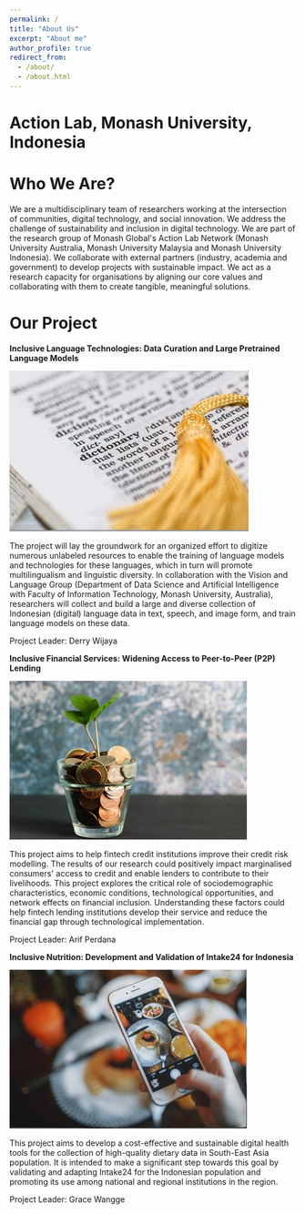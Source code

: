 ```yaml
---
permalink: /
title: "About Us"
excerpt: "About me"
author_profile: true
redirect_from: 
  - /about/
  - /about.html
---
```


Action Lab, Monash University, Indonesia
======

Who We Are?
======

We are a multidisciplinary team of researchers working at the intersection of communities, digital technology, and social innovation. We address the challenge of sustainability and inclusion in digital technology. We are part of the research group of Monash Global's Action Lab Network (Monash University Australia, Monash University Malaysia and Monash University Indonesia). We collaborate with external partners (industry, academia and government) to develop projects with sustainable impact. We act as a research capacity for organisations by aligning our core values and collaborating with them to create tangible, meaningful solutions.

Our Project
======

**Inclusive Language Technologies: Data Curation and Large Pretrained Language Models**

![Inclusive Language](/images/InclusiveLanguage.jpg)

The project will lay the groundwork for an organized effort to digitize numerous unlabeled resources to enable the training of language models and technologies for these languages, which in turn will promote multilingualism and linguistic diversity. In collaboration with the Vision and Language Group (Department of Data Science and Artificial Intelligence with Faculty of Information Technology, Monash University, Australia), researchers will collect and build a large and diverse collection of Indonesian (digital) language data in text, speech, and image form, and train language models on these data.

Project Leader: Derry Wijaya

**Inclusive Financial Services: Widening Access to Peer-to-Peer (P2P) Lending**

![Inclusive Finance](/images/InclusiveFinance.jpg)

This project aims to help fintech credit institutions improve their credit risk modelling. The results of our research could positively impact marginalised consumers' access to credit and enable lenders to contribute to their livelihoods. This project explores the critical role of sociodemographic characteristics, economic conditions, technological opportunities, and network effects on financial inclusion. Understanding these factors could help fintech lending institutions develop their service and reduce the financial gap through technological implementation.

Project Leader: Arif Perdana

**Inclusive Nutrition: Development and Validation of Intake24 for Indonesia**

![Inclusive Nutrition](/images/InclusiveNutrition.jpg)

This project aims to develop a cost-effective and sustainable digital health tools for the collection of high-quality dietary data in South-East Asia population. It is intended to make a significant step towards this goal by validating and adapting Intake24 for the Indonesian population and promoting its use among national and regional institutions in the region.

Project Leader: Grace Wangge

